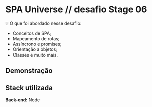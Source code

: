 
# SPA Universe // desafio Stage 06 





💡 O que foi abordado nesse desafio:

- Conceitos de SPA;
- Mapeamento de rotas;
- Assíncrono e promises;
- Orientação a objetos;
- Classes e muito mais.
## Demonstração




## Stack utilizada

**Back-end:** Node


